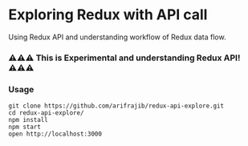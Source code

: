 

Exploring Redux with API call
=============================

Using Redux API and understanding workflow of Redux data flow.


### ⚠️⚠️⚠️ This is Experimental and understanding Redux API! ⚠️⚠️⚠️



### Usage

```
git clone https://github.com/arifrajib/redux-api-explore.git
cd redux-api-explore/
npm install
npm start
open http://localhost:3000
```


